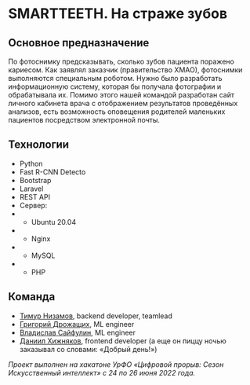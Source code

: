 # SMARTTEETH. На страже зубов

## Основное предназначение
По фотоснимку предсказывать, сколько зубов пациента поражено кариесом. Как заявлял заказчик (правительство ХМАО), фотоснимки выполняются специальным роботом. Нужно было разработать информационную систему, которая бы получала фотографии и обрабатывала их. Помимо этого нашей командой разработан сайт личного кабинета врача с отображением результатов проведённых анализов, есть возможность оповещения родителей маленьких пациентов посредством электронной почты.

## Технологии
* Python
* Fast R-CNN Detecto
* Bootstrap
* Laravel
* REST API
* Сервер:
* * Ubuntu 20.04
* * Nginx
* * MySQL
* * PHP

## Команда
* [Тимур Низамов](@nizamovtimur), backend developer, teamlead
* [Григорий Дрожащих](@Gregory5949), ML engineer
* [Владислав Сайфулин](@SayWas), ML engineer
* [Даниил Хижняков](@DanyaKHI), frontend developer (а еще он пиццу ночью заказывал со словами: «Добрый день!»)

*Проект выполнен на хакатоне УрФО «Цифровой прорыв: Сезон Искусственный интеллект» с 24 по 26 июня 2022 года.*
